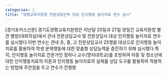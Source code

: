 ```yaml
---
categories: j
title: "양평교육지원청 전문상담인력 대상 인지행동 놀이치료 연수 실시"
---
```

[경기포커스신문] 경기도양평교육지원청은 지난달 20일과 27일 양일간 교육지원청 별관 별방(대회의실)에서 관내 전문상담교사 및 전문상담사 대상 인지행동 놀이치료 연수를 실시했다.이번 연수는 관내 초, 중, 고 전문상담교사 25명을 대상으로 인지행동 놀이치료를 활용하여 학생 문제행동에 대한 맞춤형 상담능력을 증진하기 위해 실시했다.특히, 인지행동 놀이치료 전문가인 정하나 교수(명지대학교)를 초빙하여 아동 및 청소년에 대한 인지행동치료의 이론과 인지행동 놀이치료의 실제를 상담 도구를 활용하여 적용하는 방법에 주안점을 두고 연수가 진행됐